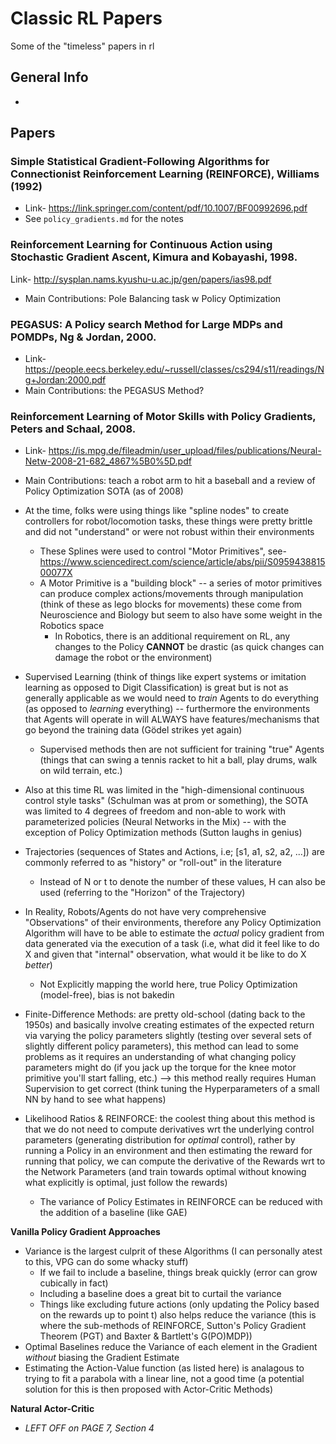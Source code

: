 # Classic RL Papers
Some of the "timeless" papers in rl


## General Info
- 


## Papers



### Simple Statistical Gradient-Following Algorithms for Connectionist Reinforcement Learning (REINFORCE), Williams (1992)
- Link- https://link.springer.com/content/pdf/10.1007/BF00992696.pdf 
- See `policy_gradients.md` for the notes


### Reinforcement Learning for Continuous Action using Stochastic Gradient Ascent, Kimura and Kobayashi, 1998.
Link- http://sysplan.nams.kyushu-u.ac.jp/gen/papers/ias98.pdf
- Main Contributions: Pole Balancing task w Policy Optimization


### PEGASUS: A Policy search Method for Large MDPs and POMDPs, Ng & Jordan, 2000.
- Link- https://people.eecs.berkeley.edu/~russell/classes/cs294/s11/readings/Ng+Jordan:2000.pdf
- Main Contributions: the PEGASUS Method?


### Reinforcement Learning of Motor Skills with Policy Gradients, Peters and Schaal, 2008. 
- Link- https://is.mpg.de/fileadmin/user_upload/files/publications/Neural-Netw-2008-21-682_4867%5B0%5D.pdf
- Main Contributions: teach a robot arm to hit a baseball and a review of Policy Optimization SOTA (as of 2008)
- At the time, folks were using things like "spline nodes" to create controllers for robot/locomotion tasks, these things were pretty brittle and did not "understand" or were not robust within their environments
  - These Splines were used to control "Motor Primitives", see- https://www.sciencedirect.com/science/article/abs/pii/S095943881500077X
  - A Motor Primitive is a "building block" -- a series of motor primitives can produce complex actions/movements through manipulation (think of these as lego blocks for movements) these come from Neuroscience and Biology but seem to also have some weight in the Robotics space
    - In Robotics, there is an additional requirement on RL, any changes to the Policy **CANNOT** be drastic (as quick changes can damage the robot or the environment)
- Supervised Learning (think of things like expert systems or imitation learning as opposed to Digit Classification) is great but is not as generally applicable as we would need to *train* Agents to do everything (as opposed to *learning* everything) -- furthermore the environments that Agents will operate in will ALWAYS have features/mechanisms that go beyond the training data (Gödel strikes yet again)
  - Supervised methods then are not sufficient for training "true" Agents (things that can swing a tennis racket to hit a ball, play drums, walk on wild terrain, etc.)
- Also at this time RL was limited in the "high-dimensional continuous control style tasks" (Schulman was at prom or something), the SOTA was limited to 4 degrees of freedom and non-able to work with parameterized policies (Neural Networks in the Mix) -- with the exception of Policy Optimization methods (Sutton laughs in genius)
- Trajectories (sequences of States and Actions, i.e; [s1, a1, s2, a2, ...]) are commonly referred to as "history" or "roll-out" in the literature
  - Instead of N or t to denote the number of these values, H can also be used (referring to the "Horizon" of the Trajectory)
- In Reality, Robots/Agents do not have very comprehensive "Observations" of their environments, therefore any Policy Optimization Algorithm will have to be able to estimate the *actual* policy gradient from data generated via the execution of a task (i.e, what did it feel like to do X and given that "internal" observation, what would it be like to do X *better*)
  - Not Explicitly mapping the world here, true Policy Optimization (model-free), bias is not bakedin

- Finite-Difference Methods: are pretty old-school (dating back to the 1950s) and basically involve creating estimates of the expected return via varying the policy parameters slightly (testing over several sets of slightly different policy parameters), this method can lead to some problems as it requires an understanding of what changing policy parameters might do (if you jack up the torque for the knee motor primitive you'll start falling, etc.) --> this method really requires Human Supervision to get correct (think tuning the Hyperparameters of a small NN by hand to see what happens)
- Likelihood Ratios & REINFORCE: the coolest thing about this method is that we do not need to compute derivatives wrt the underlying control parameters (generating distribution for *optimal* control), rather by running a Policy in an environment and then estimating the reward for running that policy, we can compute the derivative of the Rewards wrt to the Network Parameters (and train towards optimal without knowing what explicitly is optimal, just follow the rewards) 
  - The variance of Policy Estimates in REINFORCE can be reduced with the addition of a baseline (like GAE) 

**Vanilla Policy Gradient Approaches**
- Variance is the largest culprit of these Algorithms (I can personally atest to this, VPG can do some whacky stuff)
  - If we fail to include a baseline, things break quickly (error can grow cubically in fact)
  - Including a baseline does a great bit to curtail the variance
  - Things like excluding future actions (only updating the Policy based on the rewards up to point t) also helps reduce the variance (this is where the sub-methods of REINFORCE, Sutton's Policy Gradient Theorem (PGT) and Baxter & Bartlett's G(PO)MDP))
- Optimal Baselines reduce the Variance of each element in the Gradient *without* biasing the Gradient Estimate
- Estimating the Action-Value function (as listed here) is analagous to trying to fit a parabola with a linear line, not a good time (a potential solution for this is then proposed with Actor-Critic Methods)

**Natural Actor-Critic**
- *LEFT OFF on PAGE 7, Section 4*



